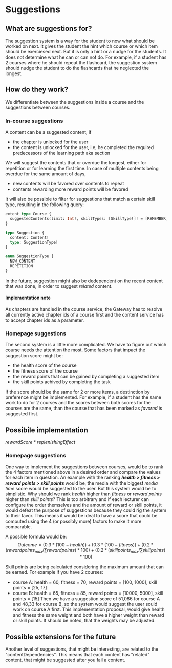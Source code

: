 ﻿# Suggestions
## What are suggestions for?
The suggestion system is a way for the student to now what should be worked on next. It gives the student the hint which course or which item should be exerciesed next. But it is only a hint or a nudge for the students. It does not determine what he can or can not do.
For example, if a student has 2 courses where he should repeat the flashcard, the suggestion system should nudge the student to do the flashcards that he neglected the longest.

## How do they work?
We differentiate between the suggestions inside a course and the suggestions between courses.

### In-course suggestions

A content can be a suggested content, if
- the chapter is unlocked for the user
- the content is unlocked for the user, i.e, he completed the required predecessors of the learning path aka section

We will suggest the contents that or overdue the longest, either for repetition or for learning the first time. In case of multiple contents being overdue for the same amount of days,
- new contents will be favored over contents to repeat
- contents rewarding more reward points will be favored 

It will also be possible to filter for suggestions that match a certain skill type, resulting in the following query:

```graphql
extent type Course {
  suggestedContents(limit: Int!, skillTypes: [SkillType!]! = [REMEMBER, UNDERSTAND, APPLY, ANALYSE]): [Suggestion!]!
}

type Suggestion {
  content: Content!
  type: SuggestionType!
}

enum SuggestionType {
  NEW_CONTENT
  REPETITION
}
```
In the future, suggestion might also be dedependent on the recent content that was done, in order to suggest *related* content.

#### Implementation note
As chapters are handled in the course service, the Gateway has to resolve all currently active chapter ids of a course first and the content service has to 
accept chapter ids as a parameter.

### Homepage suggestions
The second system is a little more complicated. We have to figure out which course needs the attention the most. 
Some factors that impact the suggestion score might be:
- the health score of the course
- the fitness score of the course
- the reward points that can be gained by completing a suggested item
- the skill points achived by completing the task

If the score should be the same for 2 or more items, a destinction by preference might be implemented.
For example, if a student has the same work to do for 2 courses and the scores between both scores for the courses are the same, than the course that has been marked as *favored* is suggested first.

## Possibile implementation

$rewardScore * replenishingEffect$
### Homepage suggestions
One way to implement the suggestions between courses, would be to rank the 4 factors mentioned above in a desired order and compare the values for each item in question. An example with the ranking ***health > fitness > reward points > skill points*** would be, the media with the biggest *media time* score would be suggested to the user. 
But this system would be to simplistic. Why should we rank *health* higher than *fitness* or *reward points* higher than *skill points*? This is too arbitrary and if each lecturer can configure the order themselves and the amount of reward or skill points, it would defeat the purpose of suggestions because they could rig the system to their favor.
This means it would be ideal to have a score that could be computed using the 4 (or possibly more) factors to make it more comparable.

A possible formula would be: 
$$Outcome = (0.3 * (100 - health)) + (0.3 * (100 - fitness)) + (0.2 * (reward points_{max}/ \sum reward points) * 100) + (0.2 * (skill points_{max}/ \sum skill points)*100)$$

Skill points are being calculated considering the maximum amount that can be earned.
For example if you have 2 courses:
- course A: health = 60, fitness = 70, reward points = [100, 1000], skill points = [25, 17]
- course B: health = 65, fitness = 85, reward points = [10000, 5000], skill points = [15]
Then we have a suggestion score of 51,086 for course A and 48,33 for course B, so the system would suggest the user sould work on course A first.
This implementation proposal, would give health and fitness the same weight and both have a higher weight than reward or skill points.
It should be noted, that the weights may be adjusted.

## Possible extensions for the future
Another level of suggestions, that might be interesting, are related to the "contentDependencies". This means that each content has "related" content, that might be suggested after you fail a content.
